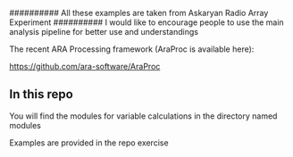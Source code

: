 ##########
All these examples are taken from Askaryan Radio Array Experiment 
##########
I would like to encourage people to use the main analysis pipeline for better use and understandings

The recent ARA Processing framework (AraProc is available here):

https://github.com/ara-software/AraProc

## In this repo
You will find the modules for variable calculations in the directory named modules

Examples are provided in the repo exercise
